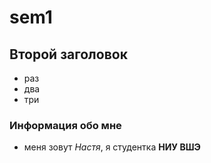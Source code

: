 # sem1
## Второй заголовок

* раз
* два
* три

### Информация обо мне
* меня зовут *Настя*, я студентка **НИУ ВШЭ**
